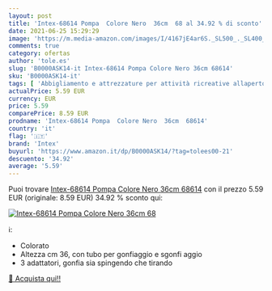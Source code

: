 ```yaml
---
layout: post
title: 'Intex-68614 Pompa  Colore Nero  36cm  68 al 34.92 % di sconto'
date: 2021-06-25 15:29:29
image: 'https://m.media-amazon.com/images/I/4167jE4ar6S._SL500_._SL400_.jpg'
comments: true
category: ofertas
author: 'tole.es'
slug: 'B0000ASK14-it Intex-68614 Pompa Colore Nero 36cm 68614'
sku: 'B0000ASK14-it'
tags: [ 'Abbigliamento e attrezzature per attività ricreative allaperto','Camping e outdoor','Giardino e giardinaggio','Letti e accessori da campeggio','Pompe manuali da escursionismo','Pompe per materassi ad aria','Sport e tempo libero','intex', ]
actualPrice: 5.59 EUR
currency: EUR
price: 5.59
comparePrice: 8.59 EUR
prodname: 'Intex-68614 Pompa  Colore Nero  36cm  68614'
country: 'it'
flag: '🇮🇹'
brand: 'Intex'
buyurl: 'https://www.amazon.it/dp/B0000ASK14/?tag=tolees00-21'
descuento: '34.92'
average: '5.59'
---
```


Puoi trovare [Intex-68614 Pompa  Colore Nero  36cm  68614](https://www.amazon.it/dp/B0000ASK14/?tag=tolees00-21) con il prezzo 5.59 EUR (originale: 8.59 EUR) 34.92 % sconto qui:

[![Intex-68614 Pompa  Colore Nero  36cm  68](https://m.media-amazon.com/images/I/4167jE4ar6S._SL500_._SL400_.jpg)](https://www.amazon.it/dp/B0000ASK14/?tag=tolees00-21)

ℹ️:

- Colorato
- Altezza cm 36, con tubo per gonfiaggio e sgonfi aggio
- 3 adattatori, gonfia sia spingendo che tirando

[🛒 Acquista qui!!](https://www.amazon.it/dp/B0000ASK14/?tag=tolees00-21)
